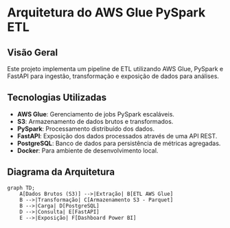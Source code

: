 # Arquitetura do AWS Glue PySpark ETL

## Visão Geral
Este projeto implementa um pipeline de ETL utilizando AWS Glue, PySpark e FastAPI para ingestão, transformação e exposição de dados para análises.

## Tecnologias Utilizadas
- **AWS Glue**: Gerenciamento de jobs PySpark escaláveis.
- **S3**: Armazenamento de dados brutos e transformados.
- **PySpark**: Processamento distribuído dos dados.
- **FastAPI**: Exposição dos dados processados através de uma API REST.
- **PostgreSQL**: Banco de dados para persistência de métricas agregadas.
- **Docker**: Para ambiente de desenvolvimento local.

## Diagrama da Arquitetura
```mermaid
graph TD;
    A[Dados Brutos (S3)] -->|Extração| B[ETL AWS Glue]
    B -->|Transformação| C[Armazenamento S3 - Parquet]
    B -->|Carga| D[PostgreSQL]
    D -->|Consulta| E[FastAPI]
    E -->|Exposição| F[Dashboard Power BI]
